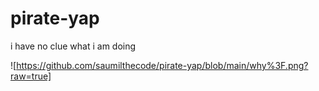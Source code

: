 # pirate-yap

i have no clue what i am doing

![https://github.com/saumilthecode/pirate-yap/blob/main/why%3F.png?raw=true]
